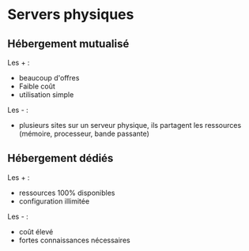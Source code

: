 # Servers physiques

## Hébergement mutualisé

Les + :

- beaucoup d'offres
- Faible coût
- utilisation simple

Les - :

- plusieurs sites sur un serveur physique, ils partagent les ressources (mémoire, processeur, bande passante)

## Hébergement dédiés

Les + :

- ressources 100% disponibles
- configuration illimitée

Les - :

- coût élevé
- fortes connaissances nécessaires
